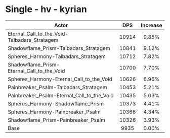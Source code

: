 # Single - hv - kyrian
| Actor | DPS | Increase |
|---|:---:|:---:|
|Eternal_Call_to_the_Void-Talbadars_Stratagem|10914|9.85%|
|Shadowflame_Prism-Talbadars_Stratagem|10841|9.12%|
|Spheres_Harmony-Talbadars_Stratagem|10712|7.82%|
|Shadowflame_Prism-Eternal_Call_to_the_Void|10700|7.70%|
|Spheres_Harmony-Eternal_Call_to_the_Void|10626|6.96%|
|Painbreaker_Psalm-Talbadars_Stratagem|10453|5.21%|
|Painbreaker_Psalm-Eternal_Call_to_the_Void|10435|5.03%|
|Spheres_Harmony-Shadowflame_Prism|10373|4.41%|
|Spheres_Harmony-Painbreaker_Psalm|10366|4.34%|
|Shadowflame_Prism-Painbreaker_Psalm|10326|3.93%|
|Base|9935|0.00%|
